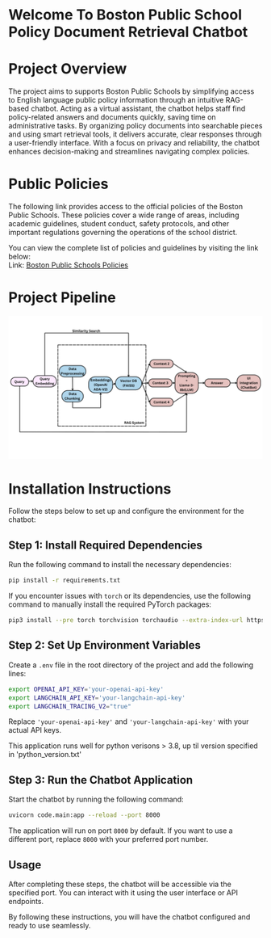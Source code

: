 # Welcome To Boston Public School Policy Document Retrieval Chatbot

# Project Overview

The project aims to supports Boston Public Schools by simplifying access to English language public policy information through an intuitive RAG-based chatbot. Acting as a virtual assistant, the chatbot helps staff find policy-related answers and documents quickly, saving time on administrative tasks. By organizing policy documents into searchable pieces and using smart retrieval tools, it delivers accurate, clear responses through a user-friendly interface. With a focus on privacy and reliability, the chatbot enhances decision-making and streamlines navigating complex policies.

# Public Policies

The following link provides access to the official policies of the Boston Public Schools. These policies cover a wide range of areas, including academic guidelines, student conduct, safety protocols, and other important regulations governing the operations of the school district.

You can view the complete list of policies and guidelines by visiting the link below:  
Link: [Boston Public Schools Policies](https://www.bostonpublicschools.org/domain/1884)


# Project Pipeline
![Pipeline Diagram](data/pipeline/pipeline.png)
# Installation Instructions  

Follow the steps below to set up and configure the environment for the chatbot:  

## Step 1: Install Required Dependencies  
Run the following command to install the necessary dependencies:  
```bash
pip install -r requirements.txt
```  

If you encounter issues with `torch` or its dependencies, use the following command to manually install the required PyTorch packages:  
```bash
pip3 install --pre torch torchvision torchaudio --extra-index-url https://download.pytorch.org/whl/nightly/cpu
```  

## Step 2: Set Up Environment Variables  
Create a `.env` file in the root directory of the project and add the following lines:  
```bash
export OPENAI_API_KEY='your-openai-api-key'
export LANGCHAIN_API_KEY='your-langchain-api-key'
export LANGCHAIN_TRACING_V2="true"
```  
Replace `'your-openai-api-key'` and `'your-langchain-api-key'` with your actual API keys.  

This application runs well for python verisons > 3.8, up til version specified in 'python_version.txt'

## Step 3: Run the Chatbot Application  
Start the chatbot by running the following command:  
```bash
uvicorn code.main:app --reload --port 8000
```  
The application will run on port `8000` by default. If you want to use a different port, replace `8000` with your preferred port number.  

## Usage  
After completing these steps, the chatbot will be accessible via the specified port. You can interact with it using the user interface or API endpoints.  

By following these instructions, you will have the chatbot configured and ready to use seamlessly.  
